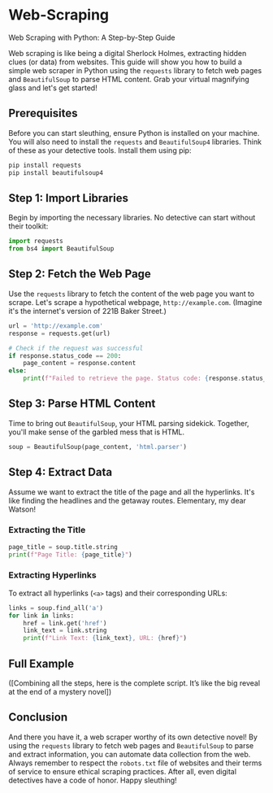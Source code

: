 # Web-Scraping
Web Scraping with Python: A Step-by-Step Guide



Web scraping is like being a digital Sherlock Holmes, extracting hidden clues (or data) from websites. This guide will show you how to build a simple web scraper in Python using the `requests` library to fetch web pages and `BeautifulSoup` to parse HTML content. Grab your virtual magnifying glass and let's get started!

## Prerequisites

Before you can start sleuthing, ensure Python is installed on your machine. You will also need to install the `requests` and `BeautifulSoup4` libraries. Think of these as your detective tools. Install them using pip:

```bash
pip install requests
pip install beautifulsoup4
```

## Step 1: Import Libraries

Begin by importing the necessary libraries. No detective can start without their toolkit:

```python
import requests
from bs4 import BeautifulSoup
```

## Step 2: Fetch the Web Page

Use the `requests` library to fetch the content of the web page you want to scrape. Let's scrape a hypothetical webpage, `http://example.com`. (Imagine it's the internet's version of 221B Baker Street.)

```python
url = 'http://example.com'
response = requests.get(url)

# Check if the request was successful
if response.status_code == 200:
    page_content = response.content
else:
    print(f"Failed to retrieve the page. Status code: {response.status_code}")
```

## Step 3: Parse HTML Content

Time to bring out `BeautifulSoup`, your HTML parsing sidekick. Together, you'll make sense of the garbled mess that is HTML.

```python
soup = BeautifulSoup(page_content, 'html.parser')
```

## Step 4: Extract Data

Assume we want to extract the title of the page and all the hyperlinks. It's like finding the headlines and the getaway routes. Elementary, my dear Watson!

### Extracting the Title

```python
page_title = soup.title.string
print(f"Page Title: {page_title}")
```

### Extracting Hyperlinks

To extract all hyperlinks (`<a>` tags) and their corresponding URLs:

```python
links = soup.find_all('a')
for link in links:
    href = link.get('href')
    link_text = link.string
    print(f"Link Text: {link_text}, URL: {href}")
```

## Full Example

([Combining all the steps, here is the complete script. It’s like the big reveal at the end of a mystery novel])

## Conclusion

And there you have it, a web scraper worthy of its own detective novel! By using the `requests` library to fetch web pages and `BeautifulSoup` to parse and extract information, you can automate data collection from the web. Always remember to respect the `robots.txt` file of websites and their terms of service to ensure ethical scraping practices. After all, even digital detectives have a code of honor. Happy sleuthing!
